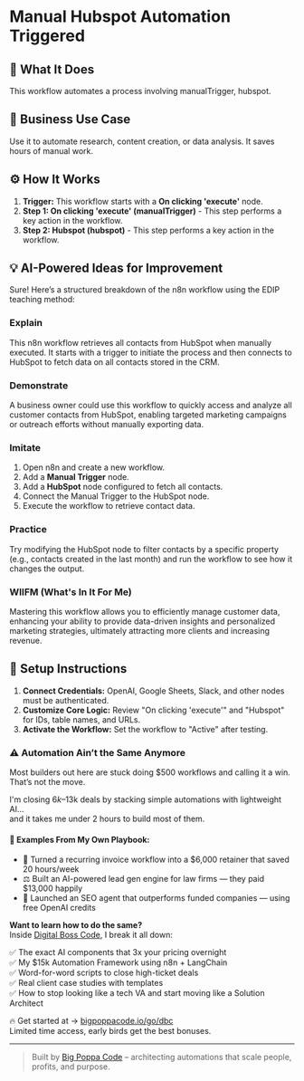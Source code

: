 # Manual Hubspot Automation Triggered

## 🚀 What It Does
This workflow automates a process involving manualTrigger, hubspot.

## 💼 Business Use Case
Use it to automate research, content creation, or data analysis. It saves hours of manual work.

## ⚙️ How It Works
1.  **Trigger:** This workflow starts with a **On clicking 'execute'** node.
2. **Step 1: On clicking 'execute' (manualTrigger)** - This step performs a key action in the workflow.
3. **Step 2: Hubspot (hubspot)** - This step performs a key action in the workflow.

## 💡 AI-Powered Ideas for Improvement
Sure! Here’s a structured breakdown of the n8n workflow using the EDIP teaching method:

### Explain
This n8n workflow retrieves all contacts from HubSpot when manually executed. It starts with a trigger to initiate the process and then connects to HubSpot to fetch data on all contacts stored in the CRM.

### Demonstrate
A business owner could use this workflow to quickly access and analyze all customer contacts from HubSpot, enabling targeted marketing campaigns or outreach efforts without manually exporting data.

### Imitate
1. Open n8n and create a new workflow.
2. Add a **Manual Trigger** node.
3. Add a **HubSpot** node configured to fetch all contacts.
4. Connect the Manual Trigger to the HubSpot node.
5. Execute the workflow to retrieve contact data.

### Practice
Try modifying the HubSpot node to filter contacts by a specific property (e.g., contacts created in the last month) and run the workflow to see how it changes the output.

### WIIFM (What's In It For Me)
Mastering this workflow allows you to efficiently manage customer data, enhancing your ability to provide data-driven insights and personalized marketing strategies, ultimately attracting more clients and increasing revenue.

## 🔧 Setup Instructions
1. **Connect Credentials:** OpenAI, Google Sheets, Slack, and other nodes must be authenticated.
2. **Customize Core Logic:** Review "On clicking 'execute'" and "Hubspot" for IDs, table names, and URLs.
3. **Activate the Workflow:** Set the workflow to "Active" after testing.

### ⚠️ Automation Ain’t the Same Anymore

Most builders out here are stuck doing $500 workflows and calling it a win.  
That’s not the move.  

I'm closing $6k–$13k deals by stacking simple automations with lightweight AI...  
and it takes me under 2 hours to build most of them.

#### 🧠 Examples From My Own Playbook:
- 🔁 Turned a recurring invoice workflow into a $6,000 retainer that saved 20 hours/week  
- ⚖️ Built an AI-powered lead gen engine for law firms — they paid $13,000 happily  
- 🚀 Launched an SEO agent that outperforms funded companies — using free OpenAI credits  

**Want to learn how to do the same?**  
Inside [Digital Boss Code](https://bigpoppacode.io/go/dbc), I break it all down:

✅ The exact AI components that 3x your pricing overnight  
✅ My $15k Automation Framework using n8n + LangChain  
✅ Word-for-word scripts to close high-ticket deals  
✅ Real client case studies with templates  
✅ How to stop looking like a tech VA and start moving like a Solution Architect  

🔥 Get started at → [bigpoppacode.io/go/dbc](https://bigpoppacode.io/go/dbc)  
Limited time access, early birds get the best bonuses.

---
> Built by [Big Poppa Code](https://bigpoppacode.io) – architecting automations that scale people, profits, and purpose.
